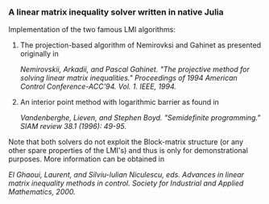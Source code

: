 ### A linear matrix inequality solver written in native Julia

Implementation of the two famous LMI algorithms:

1. The projection-based algorithm of Nemirovksi and Gahinet as presented originally in

   *Nemirovskii, Arkadii, and Pascal Gahinet. "The projective method for solving linear matrix inequalities." Proceedings of 1994 American Control Conference-ACC'94. Vol. 1. IEEE, 1994.*

2. An interior point method with logarithmic barrier as found in

   *Vandenberghe, Lieven, and Stephen Boyd. "Semidefinite programming." SIAM review 38.1 (1996): 49-95.*

Note that both solvers do not exploit the Block-matrix structure (or any other spare properties of the LMI's) and thus is only for demonstrational purposes.
More information can be obtained in

*El Ghaoui, Laurent, and Silviu-lulian Niculescu, eds. Advances in linear matrix inequality methods in control. Society for Industrial and Applied Mathematics, 2000.*

